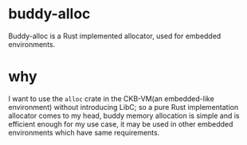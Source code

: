 # buddy-alloc

Buddy-alloc is a Rust implemented allocator, used for embedded environments.

# why

I want to use the `alloc` crate in the CKB-VM(an embedded-like environment) without introducing LibC; so a pure Rust implementation allocator comes to my head, buddy memory allocation is simple and is efficient enough for my use case, it may be used in other embedded environments which have same requirements.
